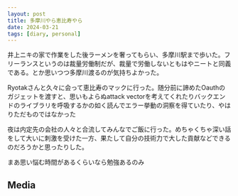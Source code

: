 ```yaml
---
layout: post
title: 多摩川やら恵比寿やら
date: 2024-03-21
tags: [diary, personal]
---
```


井上ニキの家で作業をした後ラーメンを奢ってもらい、多摩川駅まで歩いた。フリーランスというのは裁量労働制だが、裁量で労働しないともはやニートと同義である。とか思いつつ多摩川渡るのが気持ちよかった。

Ryotakさんと久々に会って恵比寿のマックに行った。随分前に諦めたOauthのガジェットを渡すと、思いもよらぬattack vectorを考えてくれたりバックエンドのライブラリを呼吸するかの如く読んでエラー挙動の洞察を得ていたり、やはりただものではなかった

夜は内定先の会社の人々と合流してみんなでご飯に行った。めちゃくちゃ深い話をして大いに刺激を受けた一方、果たして自分の技術力で大した貢献などできるのだろうかと思ったりした。

まあ思い悩む時間があるくらいなら勉強あるのみ

## Media

<div style="display: flex; flex-wrap: wrap; gap: 10px;"><img src="https://lh3.googleusercontent.com/lr/AAJ1LKezKCM5d2RONoBejCqY7rWoiRDtV3ycNXhmEHtTYtHpl67PuNH7uyZ_bR0OXaGxCpcQXmtOiAyjBllrZl0e3GonUKzUjcIUFGuInZJ39HxEQ4zvroTFD0GfAPq46vIQDCbpE6BRGLilZzPPv9A6PrNfODUaz24ZqRpodj4KjaMGuyWVPQdFYDJGFnjvJJCODHfOvNV8M4xz5AP0TOj1cyUe5ha_gjnN2wbNtHy2HVQTWAlRF1Oun2Ja-RuUhk4Vxvtpd8ymAD5jcHOr-YmtLZFDChMDT7JQX6sOO5sZTrbcrbaPmnkENgs6tycdU_UVV_iJZ7qabt1OrE-_A9uQdq1LGTHdPKlSZcbz0gi9BcJfN12oa0LvF6P6AxypmapscSxhh1qW4qTQ-JDvfeDXrzi63579yquJF1n-59DFURBsfksO5bBXAv4dNHLzF_89GnrPFCFI24YbeI0NVolo6ADXhkLK7CHBZURyHnyekd5ZLm-j-eHdWmfsWU5RrJYWGzONKEJo4gYR8pv-VaIxtp43y_HJCUwyHStLUhQPy4WgCy8XCzya44mvPdPDa0o1ugDbjIWb64jdr6c4fMsT4RBCiTw05_56a4t0FhqiFTojKyJ7ltoVOSrB7xG-A1iLZCOIKBbRRgoAylALJKCC0XaGNUvFdRY-Idq7szLgA5aIQjO2GwwyNXZqutBiUzV2ckO9ULCwBrIw1v9d97zNYSWAx6-qlhonQK_EaJO-Bh1rqHbbhvtYmOBMS9txQqtXqqPCYkkyirOM5FrFagg8O1Vh7uhCkJHc7c0dK-vtLmu3VebvOg9SDiAAVawrjbN69OdEkvZGAJmqOmUaCki40VZJw51iqGIc3E06GaHTa2q0HHcyI6956B4rWxuTDueI37318SUgQV241lM_FLO95hrcvaYgk6SjpPnCL_v1pY03gmGYxMzMxHlsZnwfikaEEZSbbrrwx9NII-KKaZAaGXL7Iff2VA" alt="" style="max-width: 100%; height: auto;"><br></div>
